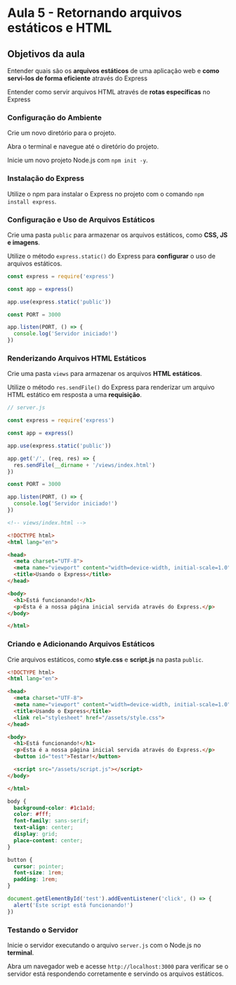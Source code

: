 # Aula 5 - Retornando arquivos estáticos e HTML

## Objetivos da aula

Entender quais são os **arquivos estáticos** de uma aplicação web e **como servi-los de forma eficiente** através do Express

Entender como servir arquivos HTML através de **rotas específicas** no Express

### Configuração do Ambiente

Crie um novo diretório para o projeto.

Abra o terminal e navegue até o diretório do projeto.

Inicie um novo projeto Node.js com `npm init -y`.

### Instalação do Express

Utilize o npm para instalar o Express no projeto com o comando `npm install express`.

### Configuração e Uso de Arquivos Estáticos

Crie uma pasta `public` para armazenar os arquivos estáticos, como **CSS, JS e imagens**.

Utilize o método `express.static()` do Express para **configurar** o uso de arquivos estáticos.

```js
const express = require('express')

const app = express()

app.use(express.static('public'))

const PORT = 3000

app.listen(PORT, () => {
  console.log('Servidor iniciado!')
})
```

### Renderizando Arquivos HTML Estáticos

Crie uma pasta `views` para armazenar os arquivos **HTML estáticos**.

Utilize o método `res.sendFile()` do Express para renderizar um arquivo HTML estático em resposta a uma **requisição**.

```js
// server.js

const express = require('express')

const app = express()

app.use(express.static('public'))

app.get('/', (req, res) => {
  res.sendFile(__dirname + '/views/index.html')
})

const PORT = 3000

app.listen(PORT, () => {
  console.log('Servidor iniciado!')
})
```

```html
<!-- views/index.html -->

<!DOCTYPE html>
<html lang="en">

<head>
  <meta charset="UTF-8">
  <meta name="viewport" content="width=device-width, initial-scale=1.0">
  <title>Usando o Express</title>
</head>

<body>
  <h1>Está funcionando!</h1>
  <p>Esta é a nossa página inicial servida através do Express.</p>
</body>

</html>
```

### Criando e Adicionando Arquivos Estáticos

Crie arquivos estáticos, como **style.css** e **script.js** na pasta `public`.

```html
<!DOCTYPE html>
<html lang="en">

<head>
  <meta charset="UTF-8">
  <meta name="viewport" content="width=device-width, initial-scale=1.0">
  <title>Usando o Express</title>
  <link rel="stylesheet" href="/assets/style.css">
</head>

<body>
  <h1>Está funcionando!</h1>
  <p>Esta é a nossa página inicial servida através do Express.</p>
  <button id="test">Testar!</button>

  <script src="/assets/script.js"></script>
</body>

</html>
```

```css
body {
  background-color: #1c1a1d;
  color: #fff;
  font-family: sans-serif;
  text-align: center;
  display: grid;
  place-content: center;
}

button {
  cursor: pointer;
  font-size: 1rem;
  padding: 1rem;
}
```

```js
document.getElementById('test').addEventListener('click', () => {
  alert('Este script está funcionando!')
})
```

### Testando o Servidor

Inicie o servidor executando o arquivo `server.js` com o Node.js no **terminal**.

Abra um navegador web e acesse `http://localhost:3000` para verificar se o servidor está respondendo corretamente e servindo os arquivos estáticos.